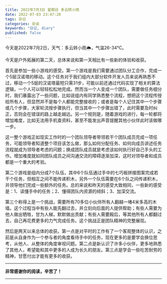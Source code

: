 ```yaml
---
title: 2022年7月3日 星期日 多云转小雨
date: 2022-07-03 23:47:20
tags: 杂记
categories: 杂谈
keywords: "日记, diary"
published: false
---
```

今天是2022年7月2日，天气：多云转小雨🌦️，气温26-34℃。

今天是户外拓展的第二天，总体来说和第一天相比有一些新的体验和收获。

首先是参加一些小游戏的感受。第一个游戏是我们需要通过团队分工合作，完成一个5层汉诺塔的移动。这个任务对于我们组内大部分软件开发人员来说再熟悉不过，移动一个5层的汉诺塔最短只需31步，可能以前还通过代码实现了相关的算法逻辑，一个人可以轻轻松松地完成。然而当一个人变成一个团队，需要做任务细分时，我们暴露出了一些问题，比如说组内有同学熟悉整个流程，想把这个流程传授给所有人，但显然并不是每个人都能完整接收的；或者是每个人记住其中一个步骤或几个步骤，大家轮流按步骤执行，但当其中一个步骤出错了，此时需要及时纠正，否则会在错误的路上越走越远。另一个规则是，随着游戏的进行，每一轮都将增加难度，比如无法用手机查资料，甚至不能发出声音提醒其他小伙伴此时该做哪一步。

这一整个游戏正如现实工作时的一个团队领导者带领若干个团队成员完成一项任务，可能领导者知道整个项目该怎么做，那么如何分配任务、如何向成员讲述任务流程就成为领导者考虑的问题；换成团队成员就是考虑该如何执行好自己手头的工作。增加难度就如同团队成员之间沟通交流的障碍逐渐加深，这时对领导者和成员都是一个重大的考验。

第二个游戏是组内分成7个队伍，其中6个队伍通过手中的七巧板拼接图案完成若干个任务，但相互之间不能传递积木，另外一个队伍需要在6个队之间传递积木，并领导他们完成一些额外的任务。总的来说和昨天的感受大致相同，一些新的感受是：1、读懂手中的任务；2、懂得团队内资源的倾斜；3、加深交流。

第三个称得上是一个挑战，需要所有70多位小伙伴所有人翻越一堵4米多高的木墙。这个过程当中有些人能先翻过去，并立刻向后面的人提供帮助；有些人需要为他人做出牺牲，甘为人梯，默默做出贡献；有些人需要殿后，等其他所有人都翻过去，自己再花费更多的力气完成任务。这个挑战正是团队精神的完整展现。

然后是两天以来总体的收获。第一点是对平时的工作有了一个客观整体的认识，之前是从自身作为一个参与者的角度看待手中的任务，现在更多的是要学会换位思考，从他人、从整体的角度审视问题。第二点是新认识了许多小伙伴，更多地熟悉了其他人，希望能和其中更多的人成为长久的朋友。第三点是学会一些吃苦耐劳的精神，甘愿付出才能有更多的收获。

---
**非常感谢你的阅读，辛苦了！**

---
